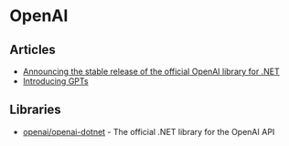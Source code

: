 # OpenAI

## Articles
- [Announcing the stable release of the official OpenAI library for .NET](https://devblogs.microsoft.com/dotnet/announcing-the-stable-release-of-the-official-open-ai-library-for-dotnet/)
- [Introducing GPTs](https://openai.com/blog/introducing-gpts)

## Libraries
- [openai/openai-dotnet](https://github.com/openai/openai-dotnet) - The official .NET library for the OpenAI API